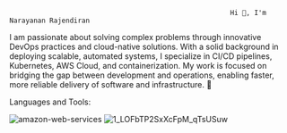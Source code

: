                                                            Hi 👋, I'm Narayanan Rajendiran


I am passionate about solving complex problems through innovative DevOps practices and cloud-native solutions. With a solid background in deploying scalable, automated systems, I specialize in CI/CD pipelines, Kubernetes, AWS Cloud, and containerization. My work is focused on bridging the gap between development and operations, enabling faster, more reliable delivery of software and infrastructure. 🎯

Languages and Tools:


![amazon-web-services](https://github.com/user-attachments/assets/fc1b72cd-0013-4122-aeac-243075cfbbf6) 
![1_LOFbTP2SxXcFpM_qTsUSuw](https://github.com/user-attachments/assets/ed957f11-e32c-467d-87b4-c8933249ff7a)







